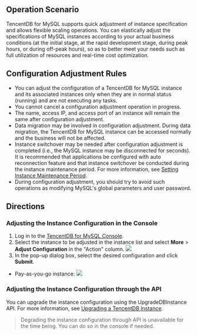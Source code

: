 ## Operation Scenario
TencentDB for MySQL supports quick adjustment of instance specification and allows flexible scaling operations. You can elastically adjust the specifications of MySQL instances according to your actual business conditions (at the initial stage, at the rapid development stage, during peak hours, or during off-peak hours), so as to better meet your needs such as full utilization of resources and real-time cost optimization.

<span id="guize"></span>

## Configuration Adjustment Rules
- You can adjust the configuration of a TencentDB for MySQL instance and its associated instances only when they are in normal status (running) and are not executing any tasks.
- You cannot cancel a configuration adjustment operation in progress.
- The name, access IP, and access port of an instance will remain the same after configuration adjustment.
- Data migration may be involved in configuration adjustment. During data migration, the TencentDB for MySQL instance can be accessed normally and the business will not be affected.
- Instance switchover may be needed after configuration adjustment is completed (i.e., the MySQL instance may be disconnected for seconds). It is recommended that applications be configured with auto reconnection feature and that instance switchover be conducted during the instance maintenance period. For more information, see [Setting Instance Maintenance Period](https://intl.cloud.tencent.com/document/product/236/10929).
- During configuration adjustment, you should try to avoid such operations as modifying MySQL's global parameters and user password.

## Directions
### Adjusting the Instance Configuration in the Console
1. Log in to the [TencentDB for MySQL Console](https://console.cloud.tencent.com/cdb).
2. Select the instance to be adjusted in the instance list and select **More** > **Adjust Configuration** in the "Action" column.
![](https://main.qcloudimg.com/raw/bddf4d9354753da23a0730fb91e01227.png)
3. In the pop-up dialog box, select the desired configuration and click **Submit**.
 - Pay-as-you-go instance:
![](https://main.qcloudimg.com/raw/fd7b5ead8e0aaeaa89248dcf12f58c02.png)

### Adjusting the Instance Configuration through the API
You can upgrade the instance configuration using the UpgradeDBInstance API. For more information, see [Upgrading a TencentDB Instance](http://intl.cloud.tencent.com/document/product/236/15876).
> Degrading the instance configuration through API is unavailable for the time being. You can do so in the console if needed.
